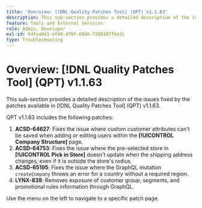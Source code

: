 ```yaml
---
title: 'Overview: [!DNL Quality Patches Tool] (QPT) v1.1.63'
description: This sub-section provides a detailed description of the issues fixed by the patches available in [!DNL Quality Patches Tool] (QPT) v1.1.63.
feature: Tools and External Services
role: Admin, Developer
exl-id: 6dfea8d1-ef44-470f-80d6-7260107f6e2c
type: Troubleshooting
---
```

# Overview: [!DNL Quality Patches Tool] (QPT) v1.1.63

This sub-section provides a detailed description of the issues fixed by the patches available in [!DNL Quality Patches Tool] (QPT) v1.1.63.

QPT v1.1.63 includes the following patches:

1. **ACSD-64627**: Fixes the issue where custom customer attributes can't be saved when adding or editing users within the **[!UICONTROL Company Structure]** page.
1. **ACSD-64753**: Fixes the issue where the pre-selected store in **[!UICONTROL Pick in Store]** doesn't update when the shipping address changes, even if it is outside the store's radius.
1. **ACSD-65195**: Fixes the issue where the GraphQL mutation `createCompany` throws an error for a country without a required region.
1. **LYNX-839**: Removes exposure of customer group, segments, and promotional rules information through GraphQL.

Use the menu on the left to navigate to a specific patch page.
